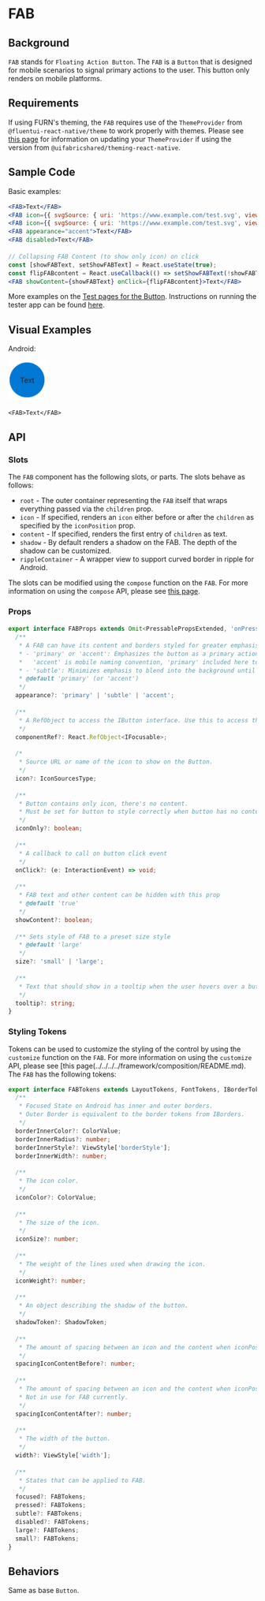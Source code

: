 # FAB

## Background

`FAB` stands for `Floating Action Button`. The `FAB` is a `Button` that is designed for mobile scenarios to signal primary actions to the user. This button only renders on mobile platforms.

## Requirements

If using FURN's theming, the `FAB` requires use of the `ThemeProvider` from `@fluentui-react-native/theme` to work properly with themes. Please see [this page](../../../../../docs/pages/Guides/UpdateThemeProvider.md) for information on updating your `ThemeProvider` if using the version from `@uifabricshared/theming-react-native`.

## Sample Code

Basic examples:

```jsx
<FAB>Text</FAB>
<FAB icon={{ svgSource: { uri: 'https://www.example.com/test.svg', viewBox: '0 0 100 100' } }} iconOnly/>
<FAB icon={{ svgSource: { uri: 'https://www.example.com/test.svg', viewBox: '0 0 100 100' } }}>Text</FAB>
<FAB appearance="accent">Text</FAB>
<FAB disabled>Text</FAB>

// Collapsing FAB Content (to show only icon) on click
const [showFABText, setShowFABText] = React.useState(true);
const flipFABcontent = React.useCallback(() => setShowFABText(!showFABText), [showFABText]);
<FAB showContent={showFABText} onClick={flipFABcontent}>Text</FAB>
```

More examples on the [Test pages for the Button](../../../../../apps/fluent-tester/src/TestComponents/Button). Instructions on running the tester app can be found [here](../../../../../apps/fluent-tester/README.md).

## Visual Examples

Android:

![FAB with text on Android example](../../assets/fab_example_android.png)

```tsx
<FAB>Text</FAB>
```

## API

### Slots

The `FAB` component has the following slots, or parts. The slots behave as follows:

- `root` - The outer container representing the `FAB` itself that wraps everything passed via the `children` prop.
- `icon` - If specified, renders an `icon` either before or after the `children` as specified by the `iconPosition` prop.
- `content` - If specified, renders the first entry of `children` as text.
- `shadow` - By default renders a shadow on the FAB. The depth of the shadow can be customized.
- `rippleContainer` - A wrapper view to support curved border in ripple for Android.

The slots can be modified using the `compose` function on the `FAB`. For more information on using the `compose` API, please see [this page](../../../../framework/composition/README.md).

### Props

```ts
export interface FABProps extends Omit<PressablePropsExtended, 'onPress'> {
  /**
   * A FAB can have its content and borders styled for greater emphasis or to be subtle.
   * - 'primary' or 'accent': Emphasizes the button as a primary action.
   *   'accent' is mobile naming convention, 'primary' included here to maintain parity with Button.
   * - 'subtle': Minimizes emphasis to blend into the background until hovered or focused.
   * @default 'primary' (or 'accent')
   */
  appearance?: 'primary' | 'subtle' | 'accent';

  /**
   * A RefObject to access the IButton interface. Use this to access the public methods and properties of the component.
   */
  componentRef?: React.RefObject<IFocusable>;

  /*
   * Source URL or name of the icon to show on the Button.
   */
  icon?: IconSourcesType;

  /**
   * Button contains only icon, there's no content.
   * Must be set for button to style correctly when button has no content.
   */
  iconOnly?: boolean;

  /**
   * A callback to call on button click event
   */
  onClick?: (e: InteractionEvent) => void;

  /**
   * FAB text and other content can be hidden with this prop
   * @default 'true'
   */
  showContent?: boolean;

  /** Sets style of FAB to a preset size style
   * @default 'large'
   */
  size?: 'small' | 'large';

  /**
   * Text that should show in a tooltip when the user hovers over a button.
   */
  tooltip?: string;
}
```

### Styling Tokens

Tokens can be used to customize the styling of the control by using the `customize` function on the `FAB`. For more information on using the `customize` API, please see [this page(../../../../framework/composition/README.md). The `FAB` has the following tokens:

```ts
export interface FABTokens extends LayoutTokens, FontTokens, IBorderTokens, IShadowTokens, IColorTokens {
  /**
   * Focused State on Android has inner and outer borders.
   * Outer Border is equivalent to the border tokens from IBorders.
   */
  borderInnerColor?: ColorValue;
  borderInnerRadius?: number;
  borderInnerStyle?: ViewStyle['borderStyle'];
  borderInnerWidth?: number;

  /**
   * The icon color.
   */
  iconColor?: ColorValue;

  /**
   * The size of the icon.
   */
  iconSize?: number;

  /**
   * The weight of the lines used when drawing the icon.
   */
  iconWeight?: number;

  /**
   * An object describing the shadow of the button.
   */
  shadowToken?: ShadowToken;

  /**
   * The amount of spacing between an icon and the content when iconPosition is set to 'before', in pixels.
   */
  spacingIconContentBefore?: number;

  /**
   * The amount of spacing between an icon and the content when iconPosition is set to 'after', in pixels.
   * Not in use for FAB currently.
   */
  spacingIconContentAfter?: number;

  /**
   * The width of the button.
   */
  width?: ViewStyle['width'];

  /**
   * States that can be applied to FAB.
   */
  focused?: FABTokens;
  pressed?: FABTokens;
  subtle?: FABTokens;
  disabled?: FABTokens;
  large?: FABTokens;
  small?: FABTokens;
}
```

## Behaviors

Same as base `Button`.
